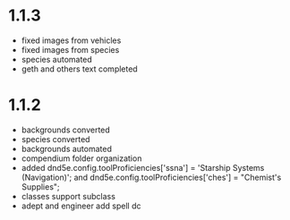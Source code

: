 # 1.1.3
- fixed images from vehicles
- fixed images from species
- species automated
- geth and others text completed

# 1.1.2
- backgrounds converted
- species converted
- backgrounds automated
- compendium folder organization
- added dnd5e.config.toolProficiencies['ssna'] = 'Starship Systems (Navigation)'; and dnd5e.config.toolProficiencies['ches'] = "Chemist's Supplies";
- classes support subclass
- adept and engineer add spell dc